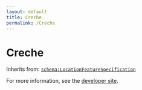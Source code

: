 ```yaml
---
layout: default
title: Creche
permalink: /Creche
---
```


# Creche


Inherits from: [`schema:LocationFeatureSpecification`](https://schema.org/LocationFeatureSpecification)

For more information, see the [developer site](https://developer.openactive.io/data-model/types/).